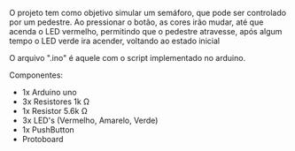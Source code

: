 O projeto tem como objetivo simular um semáforo, que pode ser controlado por um pedestre. Ao pressionar o botão, as cores irão mudar, até que acenda o LED vermelho, permitindo que o pedestre atravesse, após algum tempo o LED verde ira acender, voltando ao estado inicial

O arquivo ".ino" é aquele com o script implementado no arduino.

Componentes:
  - 1x Arduino uno
  - 3x Resistores 1k Ω
  - 1x Resistor 5.6k Ω
  - 3x LED's (Vermelho, Amarelo, Verde)
  - 1x PushButton
  - Protoboard
  
  
  
